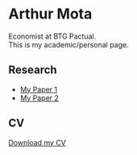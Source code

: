# Arthur Mota

Economist at BTG Pactual.  
This is my academic/personal page.

## Research  
- [My Paper 1](#)
- [My Paper 2](#)

## CV  
[Download my CV](cv.pdf)
